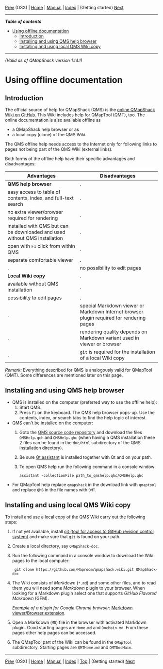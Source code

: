 [Prev](BuildOSX) (OSX) | [Home](Home) | [Manual](DocMain) | [Index](AxAdvIndex) | (Getting started) [Next](DocGettingStarted)
- - -

***Table of contents***

* [Using offline documentation](#using-offline-documentation)
    * [Introduction](#introduction)
    * [Installing and using QMS help browser](#installing-and-using-qms-help-browser)
    * [Installing and using local QMS Wiki copy](#installing-and-using-local-qms-wiki-copy)

* * * * * * * * * *
 

_(Valid as of QMapShack version 1.14.1)_

# Using offline documentation

## Introduction

The official source of help for QMapShack (QMS) is the [online QMapShack Wiki on GitHub][QMSWiki]. This Wiki includes help for QMapTool (QMT), too.
The online documentation is also available offline as

* a QMapShack help browser or as
* a local copy (clone) of the QMS Wiki.

The QMS offline help needs access to the Internet only for following links to pages not being part of the QMS Wiki (external links).

Both forms of the offline help have their specific advantages and disadvantages:

| Advantages | Disadvantages |
|------------|---------------|
| __QMS help browser__ | . |
| easy access to table of contents, index, and full-text search | . |
| no extra viewer/browser required for rendering | . |
| installed with QMS but can be downloaded and used without QMS installation | . |
| open with `F1` click from within QMS | . |
| separate comfortable viewer | . | 
| . | no possibility to edit pages |
| __Local Wiki copy__ | . |
| available without QMS installation | . |
| possibility to edit pages | . |
| . | special Markdown viewer or Markdown Internet browser plugin required for rendering pages|
| . | rendering quality depends on Markdown variant used in viewer or browser |
| . | `git` is required for the installation of a local Wiki copy |

_Remark:_ Everything described for QMS is analogously valid for QMapTool (QMT). Some differences are mentioned later on this page.


## Installing and using QMS help browser

* QMS is installed on the computer (preferred way to use the offline help):
    1. Start QMS.
    1. Press `F1` on the keyboard. The QMS help browser pops-up. Use the contents, index, or search tabs to find the help topic of interest.
* QMS can't be installed on the computer:
    1. Goto the [QMS source code repository][HelpSource] and download the files `QMSHelp.qch` and `QMSHelp.qhc` (when having a QMS installation these 2 files can be found in the `doc/html` subdirectory of the QMS installation directory).
    1. Be sure [Qt assistant][QtAssistant] is installed together with Qt and on your path.
    1. To open QMS help run the following command in a console window:
    
           assistant -collectionFile path_to_qmshelp.qhc/QMSHelp.qhc
* For QMapTool help replace `qmapshack` in the download link with `qmaptool` and replace `QMS` in the file names with `QMT`.

## Installing and using local QMS Wiki copy

To install and use a local copy of the QMS Wiki carry out the following steps:

1. If not yet available, install [git (tool for access to GitHub revision control system)][GitInstall] and make sure that `git` is found on your path.
1. Create a local directory, say `QMapShack-doc`.
1. Run the following command in a console window to download the Wiki pages to the local computer:

        git clone https://github.com/Maproom/qmapshack.wiki.git QMapShack-doc

1. The Wiki consists of _Markdown_ (`*.md`) and some other files, and to read them you will need some _Markdown_ plugin to your browser. When looking for a Markdown plugin select one that supports _GitHub Flavored Markdown_ (GFM).

     _Example of a plugin for Google Chrome browser:_ [Markdown viewer/Browser extension][MDPlugin].
   
1. Open a Markdown (`MD`) file in the browser with activated Markdown plugin. Good starting pages are `Home.md` and `DocMain.md`. From these pages other help pages can be accessed.
1. The QMapTool part of the Wiki can be found in the `QMapTool` subdirectory. Starting pages are `QMTHome.md` and `QMTDocMain`.

[QMSWiki]: https://github.com/Maproom/qmapshack/wiki "QMS Wiki"
[QtAssistant]: https://doc.qt.io/qt-5/qtassistant-index.html "Qt assistant help"
[GitInstall]: https://git-scm.com/book/en/v2/Getting-Started-Installing-Git "Git installation"
[MDPlugin]: https://chrome.google.com/webstore/detail/markdown-viewer/ckkdlimhmcjmikdlpkmbgfkaikojcbjk "Chrome Markdown plugin"
[HelpSource]: https://github.com/Maproom/qmapshack/tree/dev/src/qmapshack/doc "QMS help source"

- - -
[Prev](BuildOSX) (OSX) | [Home](Home) | [Manual](DocMain) | [Index](AxAdvIndex) | [Top](#) | (Getting started) [Next](DocGettingStarted)
